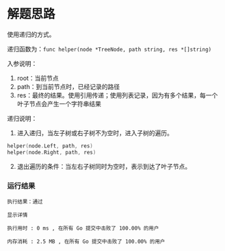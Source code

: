 # 解题思路

使用递归的方式。

递归函数为：`func helper(node *TreeNode, path string, res *[]string)`

入参说明：

1. root：当前节点
2. path：到当前节点时，已经记录的路径
3. res：最终的结果。使用引用传递；使用列表记录，因为有多个结果，每一个叶子节点会产生一个字符串结果


递归说明：

1. 进入递归，当左子树或右子树不为空时，进入子树的遍历。

```go
helper(node.Left, path, res)
helper(node.Right, path, res)
```

2. 退出遍历的条件：当左右子树同时为空时，表示到达了叶子节点。


### 运行结果

```
执行结果：通过

显示详情

执行用时 : 0 ms , 在所有 Go 提交中击败了 100.00% 的用户

内存消耗 : 2.5 MB , 在所有 Go 提交中击败了 100.00% 的用户
```
